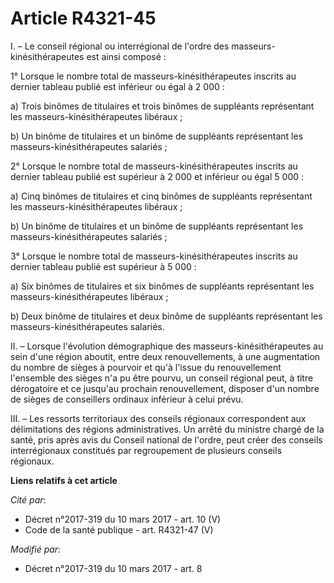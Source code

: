 # Article R4321-45

I. – Le conseil régional ou interrégional de l'ordre des masseurs-kinésithérapeutes est ainsi composé : 

1° Lorsque le nombre total de masseurs-kinésithérapeutes inscrits au dernier tableau publié est inférieur ou égal à 2 000 : 

a) Trois binômes de titulaires et trois binômes de suppléants représentant les masseurs-kinésithérapeutes libéraux ; 

b) Un binôme de titulaires et un binôme de suppléants représentant les masseurs-kinésithérapeutes salariés ; 

2° Lorsque le nombre total de masseurs-kinésithérapeutes inscrits au  dernier tableau publié est supérieur à 2 000 et
inférieur ou égal 5 000 :  

a) Cinq binômes de titulaires et cinq binômes de suppléants représentant les masseurs-kinésithérapeutes libéraux ; 

b) Un binôme de titulaires et un binôme de suppléants représentant les masseurs-kinésithérapeutes salariés ; 

3° Lorsque le nombre total de masseurs-kinésithérapeutes inscrits au dernier tableau publié est supérieur à 5 000 : 

a) Six binômes de titulaires et six binômes de suppléants représentant les masseurs-kinésithérapeutes libéraux ; 

b) Deux binôme de titulaires et deux binôme de suppléants représentant les masseurs-kinésithérapeutes salariés. 

II. – Lorsque l'évolution démographique des masseurs-kinésithérapeutes au  sein d'une région aboutit, entre deux
renouvellements, à une  augmentation du nombre de sièges à pourvoir et qu'à l'issue du  renouvellement l'ensemble des sièges
n'a pu être pourvu, un conseil  régional peut, à titre dérogatoire et ce jusqu'au prochain  renouvellement, disposer d'un
nombre de sièges de conseillers ordinaux  inférieur à celui prévu. 

III. – Les ressorts  territoriaux des conseils régionaux correspondent aux délimitations des  régions administratives. Un
arrêté du ministre chargé de la santé, pris  après avis du Conseil national de l'ordre, peut créer des conseils
interrégionaux constitués par regroupement de plusieurs conseils  régionaux.

**Liens relatifs à cet article**

_Cité par_:

  - Décret n°2017-319 du 10 mars 2017 - art. 10 (V)
  - Code de la santé publique - art. R4321-47 (V)

_Modifié par_:

  - Décret n°2017-319 du 10 mars 2017 - art. 8

